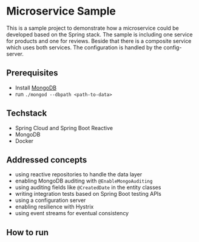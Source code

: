 # Microservice Sample
This is a sample project to demonstrate how a microservice could be developed based on the Spring stack.
The sample is including one service for products and one for reviews. 
Beside that there is a composite service which uses both services. The configuration is handled by the config-server.
 

## Prerequisites
* Install [MongoDB](http://www.mongodb.org/downloads)
* run `./mongod --dbpath <path-to-data>`

## Techstack
* Spring Cloud and Spring Boot Reactive
* MongoDB
* Docker

## Addressed concepts
* using reactive repositories to handle the data layer
* enabling MongoDB auditing with `@EnableMongoAuditing`
* using auditing fields like `@CreatedDate` in the entity classes
* writing integration tests based on Spring Boot testing APIs 
* using a configuration server
* enabling resilience with Hystrix
* using event streams for eventual consistency

## How to run

